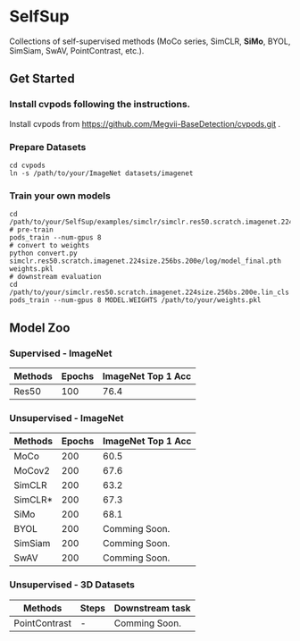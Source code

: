 # SelfSup

Collections of self-supervised methods (MoCo series, SimCLR, **SiMo**, BYOL, SimSiam, SwAV, PointContrast, etc.). 


## Get Started

### Install cvpods following the instructions.

Install cvpods from https://github.com/Megvii-BaseDetection/cvpods.git .

### Prepare Datasets

```shell
cd cvpods
ln -s /path/to/your/ImageNet datasets/imagenet
```

### Train your own models

```
cd /path/to/your/SelfSup/examples/simclr/simclr.res50.scratch.imagenet.224size.256bs.200e
# pre-train
pods_train --num-gpus 8
# convert to weights
python convert.py simclr.res50.scratch.imagenet.224size.256bs.200e/log/model_final.pth weights.pkl
# downstream evaluation
cd /path/to/your/simclr.res50.scratch.imagenet.224size.256bs.200e.lin_cls
pods_train --num-gpus 8 MODEL.WEIGHTS /path/to/your/weights.pkl

```

## Model Zoo

### Supervised - ImageNet

| Methods | Epochs | ImageNet Top 1 Acc |
| ------- | ------ | ------------------ |
| Res50   | 100    | 76.4               |

### Unsupervised - ImageNet

| Methods | Epochs | ImageNet Top 1 Acc |
| ------- | ------ | ------------------ |
| MoCo    | 200    | 60.5               |
| MoCov2  | 200    | 67.6               |
| SimCLR  | 200    | 63.2               |
| SimCLR* | 200    | 67.3               |
| SiMo    | 200    | 68.1               |
| BYOL    | 200   | Comming Soon.      |
| SimSiam | 200   | Comming Soon.      |
| SwAV    | 200   | Comming Soon.      |

### Unsupervised - 3D Datasets

| Methods       | Steps | Downstream task |
| ------------- | ----- | --------------- |
| PointContrast | -     | Comming Soon.   |




